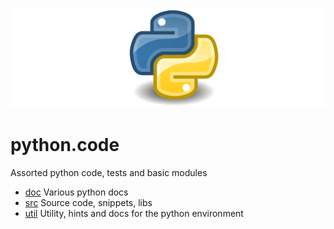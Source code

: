 
![Logo](logo.png)

# python.code
Assorted python code, tests and basic modules
- [doc](./doc) Various python docs
- [src](./src) Source code, snippets, libs
- [util](./util) Utility, hints and docs for the python environment
